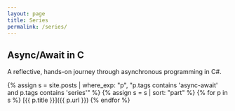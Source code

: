 ```yaml
---
layout: page
title: Series
permalink: /series/
---
```


## Async/Await in C #

A reflective, hands-on journey through asynchronous programming in C#.

{% assign s = site.posts | where_exp: "p", "p.tags contains 'async-await' and p.tags contains 'series'" %}
{% assign s = s | sort: "part" %}
{% for p in s %}
[{{ p.title }}]({{ p.url }})
{% endfor %}
